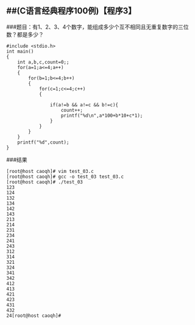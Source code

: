 ##(C语言经典程序100例)【程序3】
----

###题目：有1、2、3、4个数字，能组成多少个互不相同且无重复数字的三位数？都是多少？


    #include <stdio.h>
    int main()
    {
	    int a,b,c,count=0;;
	    for(a=1;a<=4;a++)
    	{
		    for(b=1;b<=4;b++)
		    {
			    for(c=1;c<=4;c++)
			    {
 
				    if(a!=b && a!=c && b!=c){
					    count++;
					    printf("%d\n",a*100+b*10+c*1);   	
				    }		
			    }
		    }
	    }
	    printf("%d",count);
    }
	
	
		
###结果

    [root@host caoqh]# vim test_03.c
    [root@host caoqh]# gcc -o test_03 test_03.c
    [root@host caoqh]# ./test_03
    123
    124
    132
    134
    142
    143
    213
    214
    231
    234
    241
    243
    312
    314
    321
    324
    341
    342
    412
    413
    421
    423
    431
    432
    24[root@host caoqh]# 
